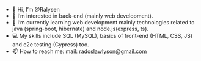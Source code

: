 - 👋 Hi, I’m @Ralysen
- 👀 I’m interested in back-end (mainly web development).
- 🌱 I’m currently learning web development mainly technologies related to java (spring-boot, hibernate) and node.js(express, ts).
- 💻 My skills include SQL (MySQL), basics of front-end (HTML, CSS, JS) and e2e testing (Cypress) too.
- 📫 How to reach me: mail: radoslawlyson@gmail.com 
